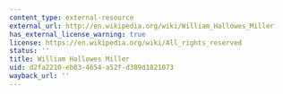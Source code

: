 ```yaml
---
content_type: external-resource
external_url: http://en.wikipedia.org/wiki/William_Hallowes_Miller
has_external_license_warning: true
license: https://en.wikipedia.org/wiki/All_rights_reserved
status: ''
title: William Hallowes Miller
uid: d2fa2210-eb83-4654-a52f-d389d1821073
wayback_url: ''
---
```

